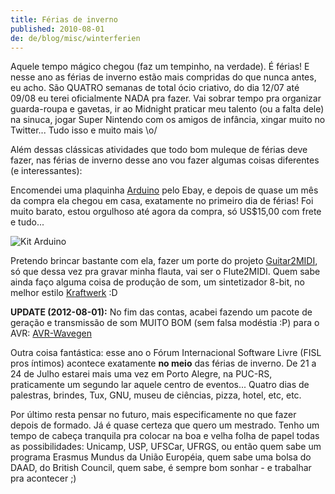 ```yaml
---
title: Férias de inverno
published: 2010-08-01
de: de/blog/misc/winterferien
---
```


Aquele tempo mágico chegou (faz um tempinho, na verdade).
É férias! E nesse ano as férias de inverno estão mais compridas do que nunca antes, eu acho.
São QUATRO semanas de total ócio criativo, do dia 12/07 até 09/08 eu terei oficialmente NADA pra fazer.
Vai sobrar tempo pra organizar guarda-roupa e gavetas,
ir ao Midnight praticar meu talento (ou a falta dele) na sinuca, jogar Super Nintendo com os amigos de infância,
xingar muito no Twitter... Tudo isso e muito mais \\o/

Além dessas clássicas atividades que todo bom muleque de férias deve fazer,
nas férias de inverno desse ano vou fazer algumas coisas diferentes (e interessantes):

<!--more-->

Encomendei uma plaquinha [Arduino](http://arduino.cc) pelo Ebay,
e depois de quase um mês da compra ela chegou em casa, exatamente no primeiro dia de férias!
Foi muito barato, estou orgulhoso até agora da compra, só US$15,00 com frete e tudo...

![Kit Arduino](/files/imgs/2010-08_arduino316.jpg)

Pretendo brincar bastante com ela, fazer um porte do projeto [Guitar2MIDI][3],
só que dessa vez pra gravar minha flauta, vai ser o Flute2MIDI.
Quem sabe ainda faço alguma coisa de produção de som, um sintetizador 8-bit, no melhor estilo [Kraftwerk][1] :D

**UPDATE (2012-08-01):** No fim das contas,
acabei fazendo um pacote de geração e transmissão de som MUITO BOM (sem falsa modéstia :P) para o AVR: [AVR-Wavegen][2]

Outra coisa fantástica:
esse ano o Fórum Internacional Software Livre (FISL pros íntimos) acontece exatamente **no meio** das férias de inverno.
De 21 a 24 de Julho estarei mais uma vez em Porto Alegre, na PUC-RS,
praticamente um segundo lar aquele centro de eventos...
Quatro dias de palestras, brindes, Tux, GNU, museu de ciências, pizza, hotel, etc, etc.

Por último resta pensar no futuro, mais especificamente no que fazer depois de formado.
Já é quase certeza que quero um mestrado.
Tenho um tempo de cabeça tranquila pra colocar na boa e velha folha de papel todas as possibilidades:
Unicamp, USP, UFSCar, UFRGS, ou então quem sabe um programa Erasmus Mundus da União Européia,
quem sabe uma bolsa do DAAD, do British Council, quem sabe, é sempre bom sonhar - e trabalhar pra acontecer ;)

[1]: <http://www.youtube.com/watch?v=S6235wlQ38w>
[2]: <https://github.com/joaopizani/avr-wavegen>
[3]: </pt/blog/ac/guitar2midi>
